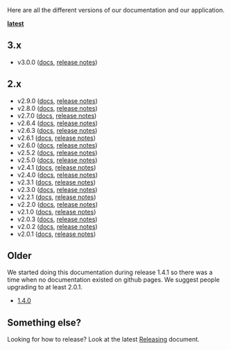 Here are all the different versions of our documentation and our application.

**[latest](http://uw-madison-doit.github.io/uw-frame/latest/)**

## 3.x
+ v3.0.0 ([docs](http://uw-madison-doit.github.io/uw-frame/v3.0.0/), [release notes](https://github.com/UW-Madison-DoIT/uw-frame/releases/tag/v3.0.0))

## 2.x
+ v2.9.0 ([docs](http://uw-madison-doit.github.io/uw-frame/v2.9.0/), [release notes](https://github.com/UW-Madison-DoIT/uw-frame/releases/tag/v2.9.0))
+ v2.8.0 ([docs](http://uw-madison-doit.github.io/uw-frame/v2.8.0/), [release notes](https://github.com/UW-Madison-DoIT/uw-frame/releases/tag/v2.8.0))
+ v2.7.0 ([docs](http://uw-madison-doit.github.io/uw-frame/v2.7.0/), [release notes](https://github.com/UW-Madison-DoIT/uw-frame/releases/tag/v2.7.0))
+ v2.6.4 ([docs](http://uw-madison-doit.github.io/uw-frame/v2.6.4/), [release notes](https://github.com/UW-Madison-DoIT/uw-frame/releases/tag/v2.6.4))
+ v2.6.3 ([docs](http://uw-madison-doit.github.io/uw-frame/v2.6.3/), [release notes](https://github.com/UW-Madison-DoIT/uw-frame/releases/tag/v2.6.3))
+ v2.6.1 ([docs](http://uw-madison-doit.github.io/uw-frame/v2.6.1/), [release notes](https://github.com/UW-Madison-DoIT/uw-frame/releases/tag/v2.6.1))
+ v2.6.0 ([docs](http://uw-madison-doit.github.io/uw-frame/v2.6.0/), [release notes](https://github.com/UW-Madison-DoIT/uw-frame/releases/tag/v2.6.0))
+ v2.5.2 ([docs](http://uw-madison-doit.github.io/uw-frame/v2.5.2/), [release notes](https://github.com/UW-Madison-DoIT/uw-frame/releases/tag/v2.5.2))
+ v2.5.0 ([docs](http://uw-madison-doit.github.io/uw-frame/v2.5.0/), [release notes](https://github.com/UW-Madison-DoIT/uw-frame/releases/tag/v2.5.0))
+ v2.4.1 ([docs](http://uw-madison-doit.github.io/uw-frame/v2.4.1/), [release notes](https://github.com/UW-Madison-DoIT/uw-frame/releases/tag/v2.4.1))
+ v2.4.0 ([docs](http://uw-madison-doit.github.io/uw-frame/v2.4.0/), [release notes](https://github.com/UW-Madison-DoIT/uw-frame/releases/tag/v2.4.0))
+ v2.3.1 ([docs](http://uw-madison-doit.github.io/uw-frame/v2.3.1/), [release notes](https://github.com/UW-Madison-DoIT/uw-frame/releases/tag/v2.3.1))
+ v2.3.0 ([docs](http://uw-madison-doit.github.io/uw-frame/v2.3.0/), [release notes](https://github.com/UW-Madison-DoIT/uw-frame/releases/tag/v2.3.0))
+ v2.2.1 ([docs](http://uw-madison-doit.github.io/uw-frame/v2.2.1/), [release notes](https://github.com/UW-Madison-DoIT/uw-frame/releases/tag/v2.2.1))
+ v2.2.0 ([docs](http://uw-madison-doit.github.io/uw-frame/v2.2.0/), [release notes](https://github.com/UW-Madison-DoIT/uw-frame/releases/tag/v2.2.0))
+ v2.1.0 ([docs](http://uw-madison-doit.github.io/uw-frame/v2.1.0/), [release notes](https://github.com/UW-Madison-DoIT/uw-frame/releases/tag/v2.1.0))
+ v2.0.3 ([docs](http://uw-madison-doit.github.io/uw-frame/v2.0.3/), [release notes](https://github.com/UW-Madison-DoIT/uw-frame/releases/tag/v2.0.3))
+ v2.0.2 ([docs](http://uw-madison-doit.github.io/uw-frame/v2.0.2/), [release notes](https://github.com/UW-Madison-DoIT/uw-frame/releases/tag/v2.0.2))
+ v2.0.1 ([docs](http://uw-madison-doit.github.io/uw-frame/v2.0.1/), [release notes](https://github.com/UW-Madison-DoIT/uw-frame/releases/tag/v2.0.1))



## Older

 We started doing this documentation during release 1.4.1 so there was a time when no documentation existed on github pages. We suggest people upgrading to at least 2.0.1.
+ [1.4.0](http://uw-madison-doit.github.io/uw-frame/1.4.0/)


## Something else?
Looking for how to release? Look at the latest [Releasing](http://uw-madison-doit.github.io/uw-frame/latest/#/md/releasing) document.
